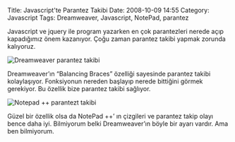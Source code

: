 Title: Javascript&#039;te Parantez Takibi
Date: 2008-10-09 14:55
Category: Javascript
Tags: Dreamweaver, Javascript, NotePad, parantez

Javascript ve jquery ile program yazarken en çok parantezleri nerede
açıp kapadığımız önem kazanıyor. Çoğu zaman parantez takibi yapmak
zorunda kalıyoruz.

![Dreamweaver parantez takibi](/images/balance_baraces1-300x172.gif)

Dreamweaver’ın “Balancing Braces” özelliği sayesinde parantez takibi
kolaylaşıyor. Fonksiyonun nereden başlayıp nerede bittiğini görmek
gerekiyor. Bu özellik bize parantez takibi sağlıyor.

![Notepad ++ parantezt takibi](/images/notepad_plus_parantez-300x161.gif)

Güzel bir özellik olsa da NotePad ++’ ın çizgileri ve parantez takip
olayı bence daha iyi. Bilmiyorum belki Dreamweaver’ın böyle bir ayarı
vardır. Ama ben bilmiyorum.
